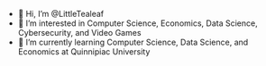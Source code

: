 - 👋 Hi, I’m @LittleTealeaf
- 👀 I’m interested in Computer Science, Economics, Data Science, Cybersecurity, and Video Games
- 🌱 I’m currently learning Computer Science, Data Science, and Economics at Quinnipiac University 

<!---
LittleTealeaf/LittleTealeaf is a ✨ special ✨ repository because its `README.md` (this file) appears on your GitHub profile.
You can click the Preview link to take a look at your changes.
--->
